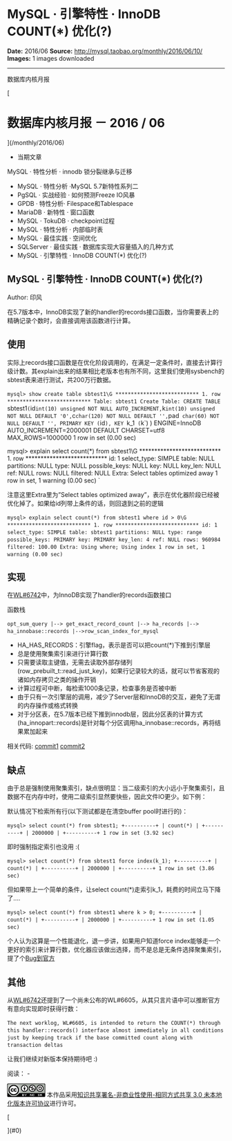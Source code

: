# MySQL · 引擎特性 · InnoDB COUNT(*) 优化(?)

**Date:** 2016/06
**Source:** http://mysql.taobao.org/monthly/2016/06/10/
**Images:** 1 images downloaded

---

数据库内核月报

 [
 # 数据库内核月报 － 2016 / 06
 ](/monthly/2016/06)

 * 当期文章

 MySQL · 特性分析 · innodb 锁分裂继承与迁移
* MySQL · 特性分析 ·MySQL 5.7新特性系列二
* PgSQL · 实战经验 · 如何预测Freeze IO风暴
* GPDB · 特性分析· Filespace和Tablespace
* MariaDB · 新特性 · 窗口函数
* MySQL · TokuDB · checkpoint过程
* MySQL · 特性分析 · 内部临时表
* MySQL · 最佳实践 · 空间优化
* SQLServer · 最佳实践 · 数据库实现大容量插入的几种方式
* MySQL · 引擎特性 · InnoDB COUNT(*) 优化(?)

 ## MySQL · 引擎特性 · InnoDB COUNT(*) 优化(?) 
 Author: 印风 

 在5.7版本中，InnoDB实现了新的handler的records接口函数，当你需要表上的精确记录个数时，会直接调用该函数进行计算。

## 使用

实际上records接口函数是在优化阶段调用的，在满足一定条件时，直接去计算行级计数。其explain出来的结果相比老版本也有所不同，这里我们使用sysbench的sbtest表来进行测试，共200万行数据。

`mysql> show create table sbtest1\G
*************************** 1. row ***************************
 Table: sbtest1
Create Table: CREATE TABLE `sbtest1` (
 `id` int(10) unsigned NOT NULL AUTO_INCREMENT,
 `k` int(10) unsigned NOT NULL DEFAULT '0',
 `c` char(120) NOT NULL DEFAULT '',
 `pad` char(60) NOT NULL DEFAULT '',
 PRIMARY KEY (`id`),
 KEY `k_1` (`k`)
) ENGINE=InnoDB AUTO_INCREMENT=2000001 DEFAULT CHARSET=utf8 MAX_ROWS=1000000
1 row in set (0.00 sec)

mysql> explain select count(*) from sbtest1\G
*************************** 1. row ***************************
 id: 1
 select_type: SIMPLE
 table: NULL
 partitions: NULL
 type: NULL
possible_keys: NULL
 key: NULL
 key_len: NULL
 ref: NULL
 rows: NULL
 filtered: NULL
 Extra: Select tables optimized away
1 row in set, 1 warning (0.00 sec)
`

注意这里Extra里为”Select tables optimized away”，表示在优化器阶段已经被优化掉了。如果给id列带上条件的话，则回退到之前的逻辑

`mysql> explain select count(*) from sbtest1 where id > 0\G
*************************** 1. row ***************************
 id: 1
 select_type: SIMPLE
 table: sbtest1
 partitions: NULL
 type: range
possible_keys: PRIMARY
 key: PRIMARY
 key_len: 4
 ref: NULL
 rows: 960984
 filtered: 100.00
 Extra: Using where; Using index
1 row in set, 1 warning (0.00 sec)
`

## 实现

在[WL#6742](http://dev.mysql.com/worklog/task/?id=6742)中，为InnoDB实现了handler的records函数接口

函数栈

`opt_sum_query
|--> get_exact_record_count
 |--> ha_records
 |--> ha_innobase::records
 |-->row_scan_index_for_mysql
`

* HA_HAS_RECORDS：引擎flag，表示是否可以把count(*)下推到引擎层
* 总是使用聚集索引来进行计算行数
* 只需要读取主键值，无需去读取外部存储列(row_prebuilt_t::read_just_key)，如果行记录较大的话，就可以节省客观的诸如内存拷贝之类的操作开销
* 计算过程可中断，每检索1000条记录，检查事务是否被中断
* 由于只有一次引擎层的调用，减少了Server层和InnoDB的交互，避免了无谓的内存操作或格式转换
* 对于分区表，在5.7版本已经下推到innodb层，因此分区表的计算方式(ha_innopart::records)是针对每个分区调用ha_innobase::records，再将结果累加起来

相关代码:
[commit1](https://github.com/mysql/mysql-server/commit/510dd48bf510dc0a3bda9e62cede698325d05fdd)
[commit2](https://github.com/mysql/mysql-server/commit/40ec5373c044547a66d5456b15d61553de8f3401)

## 缺点

由于总是强制使用聚集索引，缺点很明显：当二级索引的大小远小于聚集索引，且数据不在内存中时，使用二级索引显然要快些，因此文件IO更少。如下例：

默认情况下检索所有行(以下测试都是在清空buffer pool时进行的)：

`mysql> select count(*) from sbtest1;
+----------+
| count(*) |
+----------+
| 2000000 |
+----------+
1 row in set (3.92 sec)
`

即时强制指定索引也没用 :(

`mysql> select count(*) from sbtest1 force index(k_1);
+----------+
| count(*) |
+----------+
| 2000000 |
+----------+
1 row in set (3.86 sec)
`

但如果带上一个简单的条件，让select count(*)走索引k_1，耗费的时间立马下降了….

`mysql> select count(*) from sbtest1 where k > 0;
+----------+
| count(*) |
+----------+
| 2000000 |
+----------+
1 row in set (1.05 sec)
`

个人认为这算是一个性能退化，退一步讲，如果用户知道force index能够走一个更好的索引来计算行数，优化器应该做出选择，而不是总是无条件选择聚集索引，提了个[Bug到官方](http://bugs.mysql.com/bug.php?id=81854)

## 其他

从[WL#6742](http://dev.mysql.com/worklog/task/?id=6742)还提到了一个尚未公布的WL#6605，从其只言片语中可以推断官方有意向实现即时获得行数：

`The next worklog, WL#6605, is intended to return the COUNT(*) through this handler::records() interface almost immediately in all conditions just by keeping track if the base committed count along with transaction deltas
`

让我们继续对新版本保持期待吧 :)

 阅读： - 

[![知识共享许可协议](.img/8232d49bd3e9_88x31.png)](http://creativecommons.org/licenses/by-nc-sa/3.0/)
本作品采用[知识共享署名-非商业性使用-相同方式共享 3.0 未本地化版本许可协议](http://creativecommons.org/licenses/by-nc-sa/3.0/)进行许可。

 [

 ](#0)
